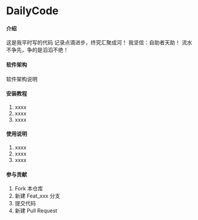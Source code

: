 # DailyCode

#### 介绍
这是我平时写的代码
记录点滴进步，终究汇聚成河！ 我坚信：自助者天助！ 流水不争先，争的是滔滔不绝！

#### 软件架构
软件架构说明


#### 安装教程

1.  xxxx
2.  xxxx
3.  xxxx

#### 使用说明

1.  xxxx
2.  xxxx
3.  xxxx

#### 参与贡献

1.  Fork 本仓库
2.  新建 Feat_xxx 分支
3.  提交代码
4.  新建 Pull Request


